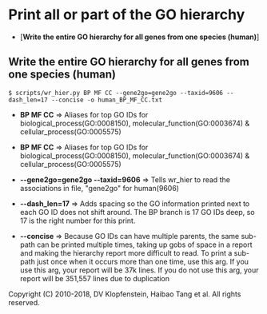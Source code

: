 # Print all or part of the GO hierarchy

  * [**Write the entire GO hierarchy for all genes from one species (human)**]


## Write the entire GO hierarchy for all genes from one species (human)

```
$ scripts/wr_hier.py BP MF CC --gene2go=gene2go --taxid=9606 --dash_len=17 --concise -o human_BP_MF_CC.txt
```

  * **BP MF CC** => Aliases for top GO IDs for biological_process(GO:0008150), molecular_function(GO:0003674) & cellular_process(GO:0005575)

  * **BP MF CC** => Aliases for top GO IDs for biological_process(GO:0008150), molecular_function(GO:0003674) & cellular_process(GO:0005575)

  * **--gene2go=gene2go --taxid=9606** => Tells wr_hier to read the associations in file, "gene2go" for human(9606)

  * **--dash_len=17** => Adds spacing so the GO information printed next to each GO ID does not shift around. The BP branch is 17 GO IDs deep, so 17 is the right number for this print.

  * **--concise** => Because GO IDs can have multiple parents, the same sub-path can be printed multiple times, taking up gobs of space in a report and making the hierarchy report more difficult to read. To print a sub-path just once when it occurs more than one time, use this arg. If you use this arg, your report will be 37k lines. If you do not use this arg, your report will be 351,557 lines due to duplication


Copyright (C) 2010-2018, DV Klopfenstein, Haibao Tang et al. All rights reserved.
